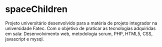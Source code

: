 # spaceChildren
Projeto universitário desenvolvido para a matéria de projeto integrador na universidade Fatec. Com o objetivo de praticar as tecnologias adquiridas em sala: Desenvolvimento web, metodologia scrum, PHP, HTML5, CSS, javascript e mysql.
